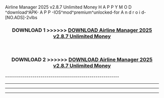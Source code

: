  Airline Manager 2025 v2.8.7 Unlimited Money  H A P P Y M O D ^download^APK- A P P -IOS^mod^premium^unlocked-for A n d r o i d-[NO.ADS]-2vlbs



<div align="center">

<h3>DOWNLOAD 1 >>>>>> <a href="https://en-mod.web.app/?en= Airline Manager 2025 v2.8.7 Unlimited Money ">DOWNLOAD Airline Manager 2025 v2.8.7 Unlimited Money  </a></h3><br>

<h3>DOWNLOAD 2 >>>>>> <a href="https://en-mod.web.app/?en= Airline Manager 2025 v2.8.7 Unlimited Money ">DOWNLOAD Airline Manager 2025 v2.8.7 Unlimited Money  </a></h3>

</div>
----------------------------------------------------------

----------------------------------------------------------

----------------------------------------------------------

----------------------------------------------------------



